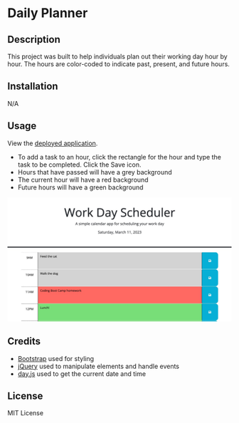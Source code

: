 # Daily Planner

## Description

This project was built to help individuals plan out their working day hour by hour. The hours are color-coded to indicate past, present, and future hours.

## Installation

N/A

## Usage

View the [deployed application](https://sendusyourbones.github.io/daily-planner/).

- To add a task to an hour, click the rectangle for the hour and type the task to be completed. Click the Save icon.
- Hours that have passed will have a grey background
- The current hour will have a red background
- Future hours will have a green background

![alt text](assets/images/screenshot.jpg)

## Credits

- [Bootstrap](https://getbootstrap.com/) used for styling
- [jQuery](https://jquery.com/) used to manipulate elements and handle events
- [day.js](https://day.js.org/) used to get the current date and time

## License

MIT License